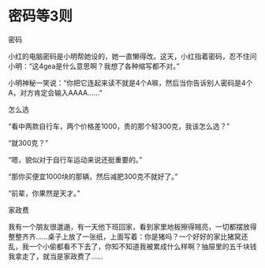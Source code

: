 # 密码等3则

密码 

小红的电脑密码是小明帮她设的，她一直懒得改。这天，小红指着密码，忍不住问小明：“这4gea是什么意思啊？我想了各种缩写都不对。” 

小明神秘一笑说：“你把它连起来读不就是4个A嘛，然后当你告诉别人密码是4个A，对方肯定会输入AAAA……” 

怎么选 

“看中两款自行车，两个价格差1000，贵的那个轻300克，我该怎么选？” 

“就300克？” 

“嗯，貌似对于自行车运动来说还挺重要的。” 

“那你买便宜1000块的那辆，然后减肥300克不就好了。” 

“前辈，你果然是天才。” 

家政费 

我有一个朋友很邋遢，有一天他下班回家，看到家里地板擦得贼亮，一切都摆放得整整齐齐……桌子上放了一张纸，上面写着：你是猪吗？一个好好的家比猪窝还乱，我一个小偷都看不下去了，你知不知道我被累成什么样啊？抽屉里的五千块钱我拿走了，就当是家政费了……